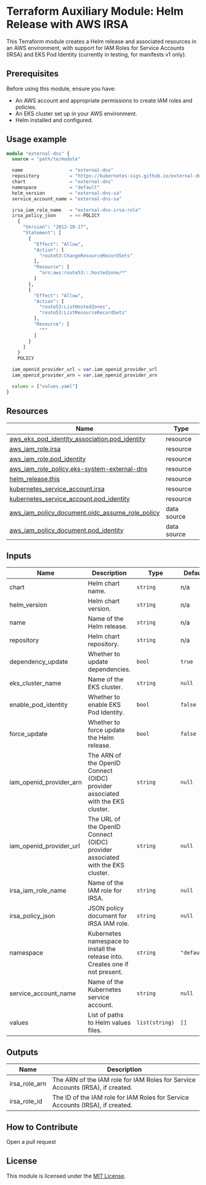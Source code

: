 <!-- BEGIN_TF_DOCS -->
# Terraform Auxiliary Module: Helm Release with AWS IRSA

This Terraform module creates a Helm release and associated resources in an AWS environment, with support for IAM Roles for Service Accounts (IRSA) and EKS Pod Identity (currently in testing, for manifests v1 only).

## Prerequisites

Before using this module, ensure you have:

- An AWS account and appropriate permissions to create IAM roles and policies.
- An EKS cluster set up in your AWS environment.
- Helm installed and configured.

## Usage example

```terraform
module "external-dns" {
  source = "path/to/module"

  name                 = "external-dns"
  repository           = "https://kubernetes-sigs.github.io/external-dns"
  chart                = "external-dns"
  namespace            = "default"
  helm_version         = "external-dns-sa"
  service_account_name = "external-dns-sa"

  irsa_iam_role_name   = "external-dns-irsa-role"
  irsa_policy_json     = <<-POLICY
    {
      "Version": "2012-10-17",
      "Statement": [
        {
          "Effect": "Allow",
          "Action": [
            "route53:ChangeResourceRecordSets"
          ],
          "Resource": [
            "arn:aws:route53:::hostedzone/*"
          ]
        },
        {
          "Effect": "Allow",
          "Action": [
            "route53:ListHostedZones",
            "route53:ListResourceRecordSets"
          ],
          "Resource": [
            "*"
          ]
        }
      ]
    }
    POLICY

  iam_openid_provider_url = var.iam_openid_provider_url
  iam_openid_provider_arn = var.iam_openid_provider_arn

  values = ["values.yaml"]
}
```

## Resources

| Name | Type |
|------|------|
| [aws_eks_pod_identity_association.pod_identity](https://registry.terraform.io/providers/hashicorp/aws/latest/docs/resources/eks_pod_identity_association) | resource |
| [aws_iam_role.irsa](https://registry.terraform.io/providers/hashicorp/aws/latest/docs/resources/iam_role) | resource |
| [aws_iam_role.pod_identity](https://registry.terraform.io/providers/hashicorp/aws/latest/docs/resources/iam_role) | resource |
| [aws_iam_role_policy.eks-system-external-dns](https://registry.terraform.io/providers/hashicorp/aws/latest/docs/resources/iam_role_policy) | resource |
| [helm_release.this](https://registry.terraform.io/providers/hashicorp/helm/latest/docs/resources/release) | resource |
| [kubernetes_service_account.irsa](https://registry.terraform.io/providers/hashicorp/kubernetes/latest/docs/resources/service_account) | resource |
| [kubernetes_service_account.pod_identity](https://registry.terraform.io/providers/hashicorp/kubernetes/latest/docs/resources/service_account) | resource |
| [aws_iam_policy_document.oidc_assume_role_policy](https://registry.terraform.io/providers/hashicorp/aws/latest/docs/data-sources/iam_policy_document) | data source |
| [aws_iam_policy_document.pod_identity](https://registry.terraform.io/providers/hashicorp/aws/latest/docs/data-sources/iam_policy_document) | data source |

## Inputs

| Name | Description | Type | Default | Required |
|------|-------------|------|---------|:--------:|
| chart | Helm chart name. | `string` | n/a | yes |
| helm_version | Helm chart version. | `string` | n/a | yes |
| name | Name of the Helm release. | `string` | n/a | yes |
| repository | Helm chart repository. | `string` | n/a | yes |
| dependency_update | Whether to update dependencies. | `bool` | `true` | no |
| eks_cluster_name | Name of the EKS cluster. | `string` | `null` | no |
| enable_pod_identity | Whether to enable EKS Pod Identity. | `bool` | `false` | no |
| force_update | Whether to force update the Helm release. | `bool` | `false` | no |
| iam_openid_provider_arn | The ARN of the OpenID Connect (OIDC) provider associated with the EKS cluster. | `string` | `null` | no |
| iam_openid_provider_url | The URL of the OpenID Connect (OIDC) provider associated with the EKS cluster. | `string` | `null` | no |
| irsa_iam_role_name | Name of the IAM role for IRSA. | `string` | `null` | no |
| irsa_policy_json | JSON policy document for IRSA IAM role. | `string` | `null` | no |
| namespace | Kubernetes namespace to install the release into. Creates one if not present. | `string` | `"default"` | no |
| service_account_name | Name of the Kubernetes service account. | `string` | `null` | no |
| values | List of paths to Helm values files. | `list(string)` | `[]` | no |

## Outputs

| Name | Description |
|------|-------------|
| irsa_role_arn | The ARN of the IAM role for IAM Roles for Service Accounts (IRSA), if created. |
| irsa_role_id | The ID of the IAM role for IAM Roles for Service Accounts (IRSA), if created. |

## How to Contribute

Open a pull request

## License

This module is licensed under the [MIT License](https://opensource.org/licenses/MIT).
<!-- END_TF_DOCS -->